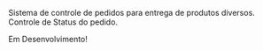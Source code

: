 Sistema de controle de pedidos para entrega de produtos diversos.
Controle de Status do pedido.

Em Desenvolvimento!
